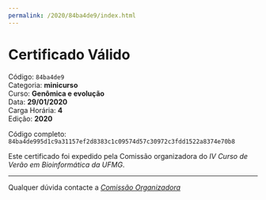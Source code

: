 ```yaml
---
permalink: /2020/84ba4de9/index.html
---
```


# Certificado Válido

Código: `84ba4de9`<br>
Categoria: **minicurso**<br>
Curso: **Genômica e evolução**<br>
Data: **29/01/2020**<br>
Carga Horária: **4**<br>
Edição: **2020**<br>


Código completo: `84ba4de995d1c9a31157ef2d8383c1c09574d57c30972c3fdd1522a8374e70b8`


Este certificado foi expedido pela Comissão organizadora do *IV Curso de Verão em Bioinformática da UFMG*.

----

Qualquer dúvida contacte a [_Comissão Organizadora_](<mailto:cursobioinfoufmg@gmail.com$subject=[Certificados]>)

